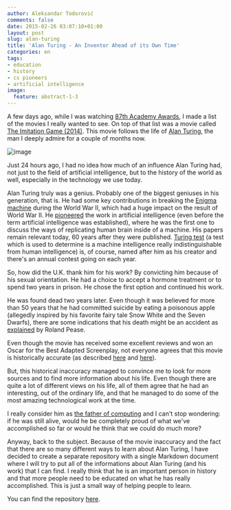 ```yaml
---
author: Aleksandar Todorović
comments: false
date: 2015-02-26 03:07:10+01:00
layout: post
slug: alan-turing
title: 'Alan Turing - An Inventor Ahead of its Own Time'
categories: en
tags:
- education
- history
- cs pioneers
- artificial intelligence
image:
  feature: abstract-1-3
---
```


A few days ago, while I was watching [87th Academy Awards](http://en.wikipedia.org/wiki/87th_Academy_Awards), I made a list of the movies I really wanted to see. On top of that list was a movie called [The Imitation Game (2014)](http://www.imdb.com/title/tt2084970/). This movie follows the life of [Alan Turing](https://en.wikipedia.org/wiki/Alan_Turing), the man I deeply admire for a couple of months now.

![image](http://upload.wikimedia.org/wikipedia/commons/b/ba/Sackville_Park_Turing_plaque.jpg)

Just 24 hours ago, I had no idea how much of an influence Alan Turing had, not just to the field of artificial intelligence, but to the history of the world as well, especially in the technology we use today.

Alan Turing truly was a genius. Probably one of the biggest geniuses in his generation, that is. He had some key contributions in breaking the [Enigma machine](https://en.wikipedia.org/wiki/Enigma_machine) during the World War II, which had a huge impact on the result of World War II. He [pioneered](http://m.bbc.com/news/technology-18475646) the work in artificial intelligence (even before the term artificial intelligence was established), where he was the first one to discuss the ways of replicating human brain inside of a machine. His papers remain relevant today, 60 years after they were published. [Turing test](https://en.wikipedia.org/wiki/Turing_test) (a test which is used to determine is a machine intelligence really indistinguishable from human intelligence) is, of course, named after him as his creator and there's an annual contest going on each year.

So, how did the U.K. thank him for his work? By convicting him because of his sexual orientation. He had a choice to accept a hormone treatment or to spend two years in prison. He chose the first option and continued his work.

He was found dead two years later. Even though it was believed for more than 50 years that he had committed suicide by eating a poisonous apple (allegedly inspired by his favorite fairy tale Snow White and the Seven Dwarfs), there are some indications that his death might be an accident as [explained](http://m.bbc.com/news/science-environment-18561092) by Roland Pease.

Even though the movie has received some excellent reviews and won an Oscar for the Best Adapted Screenplay, not everyone agrees that this movie is historically accurate (as described [here](https://en.wikipedia.org/wiki/The_Imitation_Game#Controversy) and [here](http://www.nybooks.com/blogs/nyrblog/2014/dec/19/poor-imitation-alan-turing/)).

But, this historical inaccuracy managed to convince me to look for more sources and to find more information about his life. Even though there are quite a lot of different views on his life, all of them agree that he had an interesting, out of the ordinary life, and that he managed to do some of the most amazing technological work at the time.

I really consider him as [the father of computing](http://m.bbc.com/news/technology-18327261) and I can't stop wondering: if he was still alive, would he be completely proud of what we've accomplished so far or would he think that we could do much more?

Anyway, back to the subject. Because of the movie inaccuracy and the fact that there are so many different ways to learn about Alan Turing, I have decided to create a separate repository with a single Markdown document where I will try to put all of the informations about Alan Turing (and his work) that I can find. I really think that he is an important person in history and that more people need to be educated on what he has really accomplished. This is just a small way of helping people to learn.

<div data-theme="medium" data-height="299" data-width="400" data-github="aleksandar-todorovic/alan-turing" class="github-card"></div>
<script src="http://lab.lepture.com/github-cards/widget.js"></script>

You can find the repository [here](https://github.com/aleksandar-todorovic/alan-turing).
